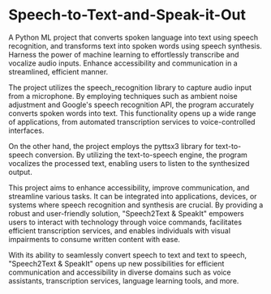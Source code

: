 # Speech-to-Text-and-Speak-it-Out
A Python ML project that converts spoken language into text using speech recognition, and transforms text into spoken words using speech synthesis. Harness the power of machine learning to effortlessly transcribe and vocalize audio inputs. Enhance accessibility and communication in a streamlined, efficient manner.


The project utilizes the speech_recognition library to capture audio input from a microphone. By employing techniques such as ambient noise adjustment and Google's speech recognition API, the program accurately converts spoken words into text. This functionality opens up a wide range of applications, from automated transcription services to voice-controlled interfaces.

On the other hand, the project employs the pyttsx3 library for text-to-speech conversion. By utilizing the text-to-speech engine, the program vocalizes the processed text, enabling users to listen to the synthesized output.

This project aims to enhance accessibility, improve communication, and streamline various tasks. It can be integrated into applications, devices, or systems where speech recognition and synthesis are crucial. By providing a robust and user-friendly solution, "Speech2Text & SpeakIt" empowers users to interact with technology through voice commands, facilitates efficient transcription services, and enables individuals with visual impairments to consume written content with ease.

With its ability to seamlessly convert speech to text and text to speech, "Speech2Text & SpeakIt" opens up new possibilities for efficient communication and accessibility in diverse domains such as voice assistants, transcription services, language learning tools, and more.
